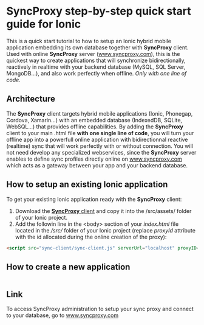 # SyncProxy step-by-step quick start guide for Ionic
This is a quick start tutorial to how to setup an Ionic hybrid mobile application embedding its own database together with **SyncProxy** client. Used with online **SyncProxy** server (www.syncproxy.com), this is the quickest way to create applications that will synchronize bidirectionally, reactively in realtime with your backend database (MySQL, SQL Server, MongoDB...), and also work perfectly when offline. *Only with one line of code.*

## Architecture
The **SyncProxy** client targets hybrid mobile applications (Ionic, Phonegap, Cordova, Xamarin...) with an embedded database (IndexedDB, SQLite, WebSQL...) that provides offline capabilities. By adding the **SyncProxy** client to your main .html file **with one single line of code**, you will turn your offline app into a powerfull online application with bidirectionnal reactive (realtime) sync that will work perfectly with or without connection. You will not need develop any specialized webservices, since the **SyncProxy** server enables to define sync profiles directly online on www.syncproxy.com which acts as a gateway between your app and your backend database.

## How to setup an existing Ionic application
To get your existing Ionic application ready with the **SyncProxy** client:
 1. Download the [**SyncProxy** client](https://github.com/hmellanger/syncproxy-client) and copy it into the /src/assets/ folder of your Ionic project.
 2. Add the followin line in the &lt;body&gt; section of your *index.html* file located in the */src/* folder of your Ionic project (replace *proxyId* attribute with the id allocated during the online creation of the proxy):
````html
<script src="sync-client/sync-client.js" serverUrl="localhost" proxyID="kMrtc82xffw2ZrPf6"  connectorType="IndexedDB" dbName="your-client-db-name"></script>
````

## How to create a new application

````javascript
````

## Link
To access SyncProxy administration to setup your sync proxy and connect to your database, go to www.syncproxy.com
